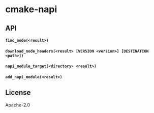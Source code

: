 # cmake-napi

## API

#### `find_node(<result>)`

#### `download_node_headers(<result> [VERSION <version>] [DESTINATION <path>])`

#### `napi_module_target(<directory> <result>)`

#### `add_napi_module(<result>)`

## License

Apache-2.0
